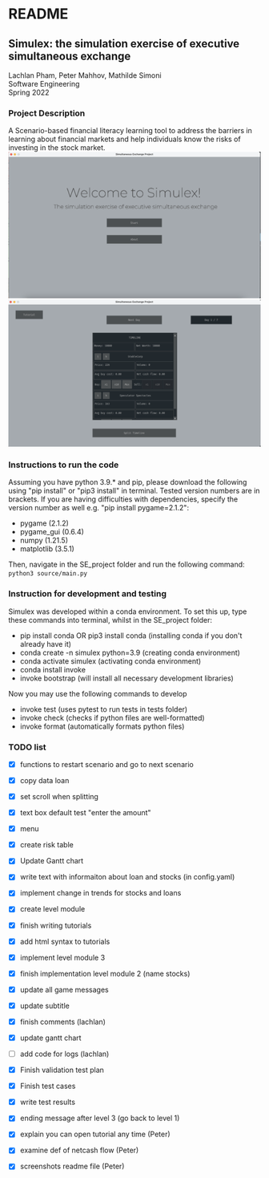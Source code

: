 # README

## Simulex: the simulation exercise of executive simultaneous exchange

Lachlan Pham, Peter Mahhov, Mathilde Simoni <br/>
Software Engineering <br/>
Spring 2022 <br/>

### Project Description
A Scenario-based financial literacy learning tool to address the barriers in learning about financial markets and help individuals know the risks of investing in the stock market.
![Alt text](screenshots/screenshot1.jpg?raw=true "Menu")
![Alt text](screenshots/screenshot2.jpg?raw=true "Game")

### Instructions to run the code
Assuming you have python 3.9.* and pip, please download the following using "pip install" or "pip3 install" in terminal. Tested version numbers are in brackets. If you are having difficulties with dependencies, specify the version number as well e.g. "pip install pygame=2.1.2":
* pygame (2.1.2)
* pygame_gui (0.6.4)
* numpy (1.21.5)
* matplotlib (3.5.1)

Then, navigate in the SE_project folder and run the following command: `python3 source/main.py`

### Instruction for development and testing
Simulex was developed within a conda environment. To set this up, type these commands into terminal, whilst in the SE_project folder:
* pip install conda OR pip3 install conda (installing conda if you don't already have it)
* conda create -n simulex python=3.9 (creating conda environment)
* conda activate simulex (activating conda environment)
* conda install invoke
* invoke bootstrap (will install all necessary development libraries)

Now you may use the following commands to develop
* invoke test (uses pytest to run tests in tests folder)
* invoke check (checks if python files are well-formatted)
* invoke format (automatically formats python files)


### TODO list
- [X] functions to restart scenario and go to next scenario
- [X] copy data loan
- [X] set scroll when splitting
- [X] text box default test "enter the amount"
- [X] menu 
- [X] create risk table
- [X] Update Gantt chart
- [X] write text with informaiton about loan and stocks (in config.yaml)
- [X] implement change in trends for stocks and loans
- [X] create level module
- [X] finish writing tutorials 
- [X] add html syntax to tutorials
- [X] implement level module 3
- [X] finish implementation level module 2 (name stocks)
- [X] update all game messages
- [X] update subtitle
- [X] finish comments (lachlan)
- [X] update gantt chart
- [ ] add code for logs (lachlan)
- [X] Finish validation test plan
- [X] Finish test cases
- [X] write test results
- [X] ending message after level 3 (go back to level 1)
- [X] explain you can open tutorial any time (Peter)
- [X] examine def of netcash flow (Peter)
- [X] screenshots readme file (Peter)

